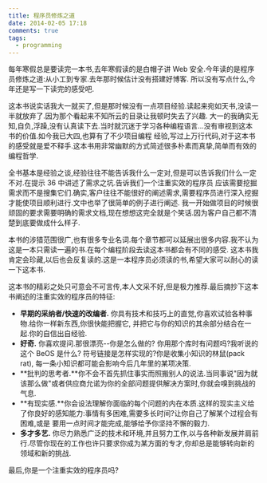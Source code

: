 ```yaml
---
title: 程序员修炼之道
date: 2014-02-05 17:18
comments: true
tags:
  - programming
---
```


每年寒假总是要读完一本书,去年寒假读的是白帽子讲 Web 安全.今年读的是程序员修炼之道:从小工到专家.去年那时候估计没有搭建好博客.
所以没有写点什么,今年还是写一下读完的感受吧.

这本书说实话我大一就买了,但是那时候没有一点项目经验.读起来宛如天书,没读一半就放弃了.因为那个看起来不知所云的目录让我顿时失去了兴趣.
大一的我确实无知,自负,浮躁,没有认真读下去.当时就沉迷于学习各种编程语言...没有审视到这本书的价值.如今我已大四,也算有了不少项目编程
经验,写过上万行代码,对于这本书的感受就是爱不释手.这本书用非常幽默的方式简述很多朴素而真挚,简单而有效的编程哲学.

全书基本是经验之谈,经验往往不能告诉我什么一定对,但是可以告诉我们什么一定不对.在提示 36 中讲述了需求之坑.告诉我们一个注重实效的程序员
应该需要挖掘需求而不是搜集它们.确实,客户往往不能很好的阐述需求,需要程序员进行深入挖掘才能使项目顺利进行.文中也举了很简单的例子进行阐述.
我一开始做项目的时候很顽固的要求需要明确的需求文档,现在想想这完全就是个笑话.因为客户自己都不清楚到底要做成什么样子.

本书的涉猎范围很广,也有很多专业名词.每个章节都可以延展出很多内容.我不认为这是一本只需读一遍的书.在每个编程阶段去读这本书都会有不同的感受.
这本书我肯定会珍藏,以后也会反复读的.这是一本程序员必须读的书,希望大家可以耐心的读一下这本书.

这本书的精彩之处只可意会不可言传,本人文采不好,但是极力推荐.最后摘抄下这本书阐述的注重实效的程序员的特征:

- **早期的采纳者/快速的改编者.** 你具有技术和技巧上的直觉,你喜欢试验各种事物.给你一样新东西,你很快能把握它,
  并把它与你的知识的其余部分结合在一起.你的自信出自经验.
- **好奇.** 你喜欢提问.那很漂亮--你是怎么做的? 你用那个库时有问题吗?我听说的这个 BeOS 是什么? 符号链接是怎样实现的?你是收集小知识的林鼠(pack rat),
  每一条小知识都可能会影响今后几年里的某项决策.
- **批判的思考者.**你不会不首先抓住事实而照搬别人的说法.当同事说"因为就该那么做"或者供应商允诺为你的全部问题提供解决方案时,你就会嗅到挑战的气息.
- **有现实感.**你会设法理解你面临的每个问题的内在本质.这样的现实主义给了你良好的感知能力:事情有多困难,需要多长时间?让你自己了解某个过程会有困难,或是
  要用一点时间才能完成,能够给予你坚持不懈的毅力.
- **多才多艺.** 你尽力熟悉广泛的技术和环境,并且努力工作,以与各种新发展并肩前行.尽管你现在的工作也许只要求你成为某方面的专才,你却总是能够转向新的
  领域和新的挑战.

最后,你是一个注重实效的程序员吗?
